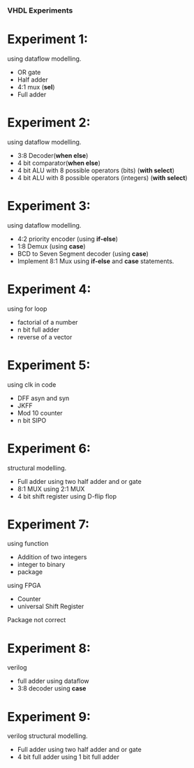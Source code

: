 ### VHDL Experiments 

# Experiment 1:

using dataflow modelling.
- OR gate
- Half adder
- 4:1 mux (**sel**)
- Full adder

# Experiment 2:

using dataflow modelling.
- 3:8 Decoder(**when else**)
- 4 bit comparator(**when else**)
- 4 bit ALU with 8 possible operators (bits) (**with select**)
- 4 bit ALU with 8 possible operators (integers) (**with select**)

# Experiment 3:

using dataflow modelling.
- 4:2 priority encoder (using **if-else**)
- 1:8 Demux (using **case**)
- BCD to Seven Segment decoder (using **case**)
- Implement 8:1 Mux using **if-else** and **case** statements.

# Experiment 4:

using for loop
- factorial of a number
- n bit full adder
- reverse of a vector

# Experiment 5:

using clk in code
- DFF asyn and syn
- JKFF
- Mod 10 counter
- n bit SIPO

# Experiment 6:

structural modelling.
- Full adder using two half adder and or gate
- 8:1 MUX using 2:1 MUX
- 4 bit shift register using D-flip flop 

# Experiment 7:

using function
- Addition of two integers
- integer to binary 
- package

using FPGA
- Counter
- universal Shift Register

Package not correct

# Experiment 8:

verilog 
- full adder using dataflow
- 3:8 decoder using **case**

# Experiment 9:

verilog structural modelling.
- Full adder using two half adder and or gate
- 4 bit full adder using 1 bit full adder
 



